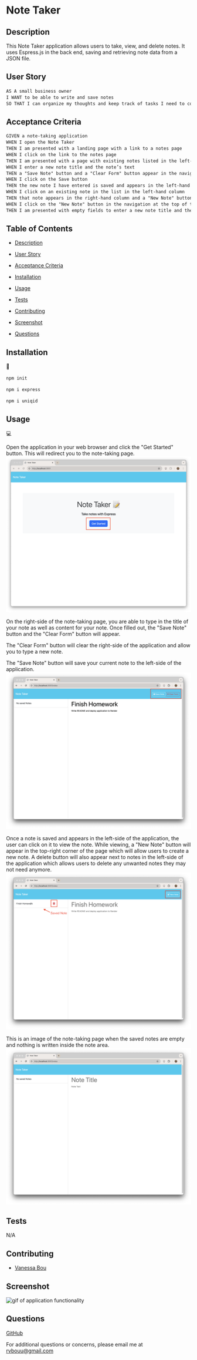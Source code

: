 # Note Taker

## Description

This Note Taker application allows users to take, view, and delete notes. It uses Espress.js in the back end, saving and retrieving note data from a JSON file.

## User Story

```md
AS A small business owner
I WANT to be able to write and save notes
SO THAT I can organize my thoughts and keep track of tasks I need to complete
```

## Acceptance Criteria

```md
GIVEN a note-taking application
WHEN I open the Note Taker
THEN I am presented with a landing page with a link to a notes page
WHEN I click on the link to the notes page
THEN I am presented with a page with existing notes listed in the left-hand column, plus empty fields to enter a new note title and the note’s text in the right-hand column
WHEN I enter a new note title and the note’s text
THEN a "Save Note" button and a "Clear Form" button appear in the navigation at the top of the page
WHEN I click on the Save button
THEN the new note I have entered is saved and appears in the left-hand column with the other existing notes and the buttons in the navigation disappear
WHEN I click on an existing note in the list in the left-hand column
THEN that note appears in the right-hand column and a "New Note" button appears in the navigation
WHEN I click on the "New Note" button in the navigation at the top of the page
THEN I am presented with empty fields to enter a new note title and the note’s text in the right-hand column and the button disappears
```

## Table of Contents

* [Description](#description)

* [User Story](#user-story)

* [Acceptance Criteria](#acceptance-criteria)

* [Installation](#installation)

* [Usage](#usage)

* [Tests](#tests)

* [Contributing](contributing)

* [Screenshot](#screenshot)

* [Questions](#questions)

## Installation

💾

`npm init`

`npm i express`

`npm i uniqid`

## Usage

💻

Open the application in your web browser and click the "Get Started" button. This will redirect you to the note-taking page.
![Homepage of application's website](./images/homepage.png)

On the right-side of the note-taking page, you are able to type in the title of your note as well as content for your note. Once filled out, the "Save Note" button and the "Clear Form" button will appear.

The "Clear Form" button will clear the right-side of the application and allow you to type a new note.

The "Save Note" button will save your current note to the left-side of the application.
![Note page with buttons highlighted](./images/note-page.png)

Once a note is saved and appears in the left-side of the application, the user can click on it to view the note. While viewing, a "New Note" button will appear in the top-right corner of the page which will allow users to create a new note. A delete button will also appear next to notes in the left-side of the application which allows users to delete any unwanted notes they may not need anymore.
![Saved note with buttons highlighted](./images/saved-note.png)

This is an image of the note-taking page when the saved notes are empty and nothing is written inside the note area.
![Note Taker page reset](./images/reset-note.png)

## Tests

N/A

## Contributing

* [Vanessa Bou](https://github.com/rvbouu)

## Screenshot

![gif of application functionality](./images/note-taker.gif)

## Questions

  [GitHub](https://github.com/rvbouu)

  For additional questions or concerns, please email me at rvbouu@gmail.com